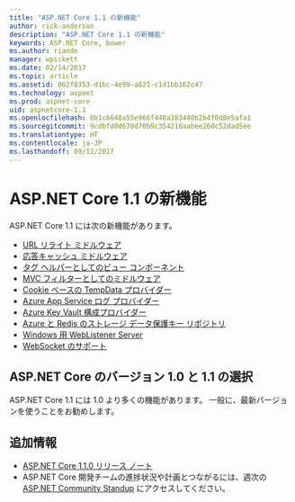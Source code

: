 ```yaml
---
title: "ASP.NET Core 1.1 の新機能"
author: rick-anderson
description: "ASP.NET Core 1.1 の新機能"
keywords: ASP.NET Core, bower
ms.author: riande
manager: wpickett
ms.date: 02/14/2017
ms.topic: article
ms.assetid: 062f8353-d1bc-4e99-a821-c1d1bb162c47
ms.technology: aspnet
ms.prod: aspnet-core
uid: aspnetcore-1.1
ms.openlocfilehash: 6b1c6648a55e966f448a383440b2b4f0d8e5afa1
ms.sourcegitcommit: 9cdbfd0d670d70b9c354216aabee260c52dad5ee
ms.translationtype: HT
ms.contentlocale: ja-JP
ms.lasthandoff: 09/12/2017
---
```

# <a name="whats-new-in-aspnet-core-11"></a>ASP.NET Core 1.1 の新機能

ASP.NET Core 1.1 には次の新機能があります。

- [URL リライト ミドルウェア](xref:fundamentals/url-rewriting)
- [応答キャッシュ ミドルウェア](xref:performance/caching/middleware)
- [タグ ヘルパーとしてのビュー コンポーネント](xref:mvc/views/view-components#invoking-a-view-component-as-a-tag-helper)
- [MVC フィルターとしてのミドルウェア](xref:mvc/controllers/filters#using-middleware-in-the-filter-pipeline)
- [Cookie ベースの TempData プロバイダー](xref:fundamentals/app-state#cookie-based-tempdata-provider )
- [Azure App Service ログ プロバイダー](xref:fundamentals/logging#appservice)
- [Azure Key Vault 構成プロバイダー](xref:security/key-vault-configuration)
- [Azure と Redis のストレージ データ保護キー リポジトリ](xref:security/data-protection/implementation/key-storage-providers#azure-and-redis)
- [Windows 用 WebListener Server](xref:fundamentals/servers/weblistener)
- [WebSocket のサポート](xref:fundamentals/websockets)

## <a name="choosing-between-versions-10-and-11-of-aspnet-core"></a>ASP.NET Core のバージョン 1.0 と 1.1 の選択

ASP.NET Core 1.1 には 1.0 より多くの機能があります。 一般に、最新バージョンを使うことをお勧めします。

## <a name="additional-information"></a>追加情報

- [ASP.NET Core 1.1.0 リリース ノート](https://github.com/aspnet/Home/releases/tag/1.1.0)
- ASP.NET Core 開発チームの進捗状況や計画とつながるには、週次の [ASP.NET Community Standup](https://live.asp.net/) にアクセスしてください。
